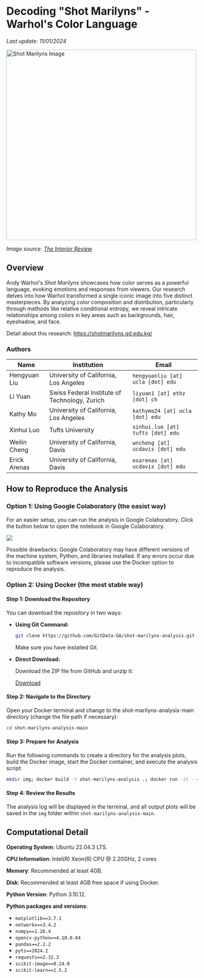 # Decoding "Shot Marilyns" - Warhol's Color Language

*Last update: 11/01/2024*

<img src="https://shotmarilyns.gd.edu.kg/assets/images/background.jpg" alt="Shot Marilyns Image" width="500px"/>

*Image source: <a href="https://www.theinteriorreview.com/story/2022/5/10/critically-assessing-warhols-shot-sage-blue-marilyn?srsltid=AfmBOorNDV0MYlOhOPaHxqHTWfbINkbTNX-h4POd1SvoCzc569K7Swau" target="_blank">The Interior Review</a>*

## Overview

Andy Warhol's *Shot Marilyns* showcases how color serves as a powerful language, evoking emotions and responses from viewers. Our research delves into how Warhol transformed a single iconic image into five distinct masterpieces. By analyzing color composition and distribution, particularly through methods like relative conditional entropy, we reveal intricate relationships among colors in key areas such as backgrounds, hair, eyeshadow, and face.

Detail about this research: https://shotmarilyns.gd.edu.kg/

### Authors

| Name           | Institution                                  | Email                           |
|----------------|----------------------------------------------|---------------------------------|
| Hengyuan Liu   | University of California, Los Angeles        | `hengyuanliu [at] ucla [dot] edu`     |
| Li Yuan       | Swiss Federal Institute of Technology, Zurich | `liyuan1 [at] ethz [dot] ch`          |
| Kathy Mo      | University of California, Los Angeles         | `kathymo24 [at] ucla [dot] edu`       |
| Xinhui Luo    | Tufts University                              | `xinhui.luo [at] tufts [dot] edu`     |
| Weilin Cheng  | University of California, Davis               | `wncheng [at] ucdavis [dot] edu` |
| Erick Arenas  | University of California, Davis               | `esarenas [at] ucdavis [dot] edu` |


## How to Reproduce the Analysis

### Option 1: Using Google Colaboratory (the easist way)

For an easier setup, you can run the analysis in Google Colaboratory. Click the button below to open the notebook in Google Colaboratory.

[![](https://colab.research.google.com/assets/colab-badge.svg)](https://colab.research.google.com/github/GitData-GA/shot-marilyns-analysis/blob/main/main.ipynb)

Possible drawbacks: Google Colaboratory may have different versions of the machine system, Python, and libraries installed. If any errors occur due to incompatible software versions, please use the Docker option to reproduce the analysis.

### Option 2: Using Docker (the most stable way)

#### Step 1: Download the Repository

You can download the repository in two ways:

- **Using Git Command:**

  ```bash
  git clone https://github.com/GitData-GA/shot-marilyns-analysis.git shot-marilyns-analysis-main
  ```

  Make sure you have installed Git.

- **Direct Download:**

  Download the ZIP file from GitHub and unzip it:

  [Download](https://github.com/GitData-GA/shot-marilyns-analysis/archive/refs/heads/main.zip)

#### Step 2: Navigate to the Directory

Open your Docker terminal and change to the shot-marilyns-analysis-main directory (change the file path if necessary):

```bash
cd shot-marilyns-analysis-main
```

#### Step 3: Prepare for Analysis

Run the following commands to create a directory for the analysis plots, build the Docker image, start the Docker container, and execute the analysis script:

```bash
mkdir img; docker build -t shot-marilyns-analysis .; docker run -it --rm -v "$(pwd)/img:/img" shot-marilyns-analysis
```

#### Step 4: Review the Results

The analysis log will be displayed in the terminal, and all output plots will be saved in the `img` folder within `shot-marilyns-analysis-main`.

## Computational Detail

**Operating System**: Ubuntu 22.04.3 LTS.

**CPU Information**: Intel(R) Xeon(R) CPU @ 2.20GHz, 2 cores

**Memory**: Recommended at least 4GB.

**Disk**: Recommended at least 4GB free space if using Docker.

**Python Version**: Python 3.10.12.

**Python packages and versions**:

- `matplotlib==3.7.1`
- `networkx==3.4.2`
- `numpy==1.26.4`
- `opencv-python==4.10.0.84`
- `pandas==2.2.2`
- `pytz==2024.2`
- `requests==2.32.3`
- `scikit-image==0.24.0`
- `scikit-learn==1.5.2`
